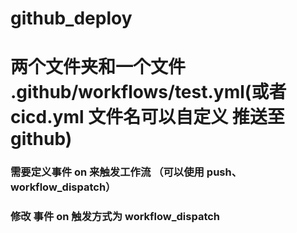 # github_deploy

# 两个文件夹和一个文件 .github/workflows/test.yml(或者cicd.yml 文件名可以自定义 推送至github)

### 需要定义事件 on 来触发工作流 （可以使用 push、workflow_dispatch）

### 修改 事件 on 触发方式为 workflow_dispatch